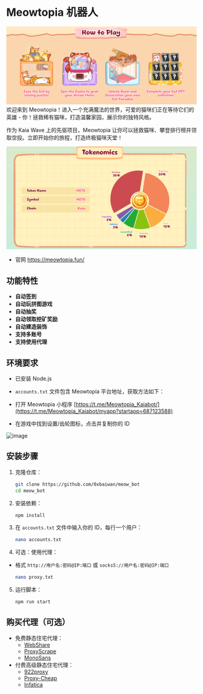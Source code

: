 # Meowtopia 机器人

![banner](./img/image.png)
欢迎来到 Meowtopia！进入一个充满魔法的世界，可爱的猫咪们正在等待它们的英雄 - 你！拯救稀有猫咪，打造温馨家园，展示你的独特风格。

作为 Kaia Wave 上的先驱项目，Meowtopia 让你可以拯救猫咪、攀登排行榜并领取空投。立即开始你的旅程，打造终极猫咪天堂！

![tokenomic](./img/image-2.png)
- 官网 https://meowtopia.fun/

## 功能特性

- **自动签到**
- **自动玩拼图游戏**
- **自动抽奖**
- **自动领取挖矿奖励**
- **自动建造装饰**
- **支持多账号**
- **支持使用代理**

## 环境要求

- 已安装 Node.js
- `accounts.txt` 文件包含 Meowtopia 平台地址，获取方法如下：
- 打开 Meowtopia 小程序 [https://t.me/Meowtopia_Kaiabot/](https://t.me/Meowtopia_Kaiabot/myapp?startapp=687123588)

- 在游戏中找到设置/齿轮图标，点击并复制你的 ID

![image](https://github.com/user-attachments/assets/a5e01f90-fda0-4c81-b741-67f877dc57b6)

## 安装步骤

1. 克隆仓库：
    ```sh
    git clone https://github.com/0xbaiwan/meow_bot
    cd meow_bot
    ```

2. 安装依赖：
    ```sh
    npm install
    ```

3. 在 `accounts.txt` 文件中输入你的 ID，每行一个用户：
    ```sh
    nano accounts.txt
    ```

4. 可选：使用代理：
- 格式 `http://用户名:密码@IP:端口` 或 `socks5://用户名:密码@IP:端口`
    ```sh
    nano proxy.txt
    ```

5. 运行脚本：
    ```sh
    npm run start
    ```

## 购买代理（可选）

- 免费静态住宅代理：
   - [WebShare](https://www.webshare.io/?referral_code=gtw7lwqqelgu)
   - [ProxyScrape](https://proxyscrape.com/)
   - [MonoSans](https://github.com/monosans/proxy-list)
- 付费高级静态住宅代理：
   - [922proxy](https://www.922proxy.com/register?inviter_code=d6416857)
   - [Proxy-Cheap](https://app.proxy-cheap.com/r/Pd6sqg)
   - [Infatica](https://dashboard.infatica.io/aff.php?aff=580)
